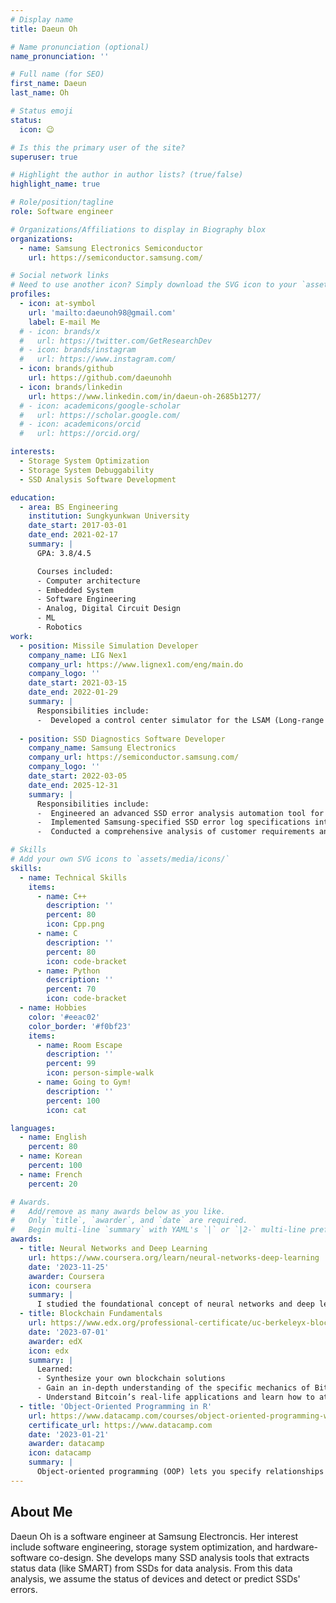 ```yaml
---
# Display name
title: Daeun Oh

# Name pronunciation (optional)
name_pronunciation: ''

# Full name (for SEO)
first_name: Daeun
last_name: Oh

# Status emoji
status:
  icon: 😉

# Is this the primary user of the site?
superuser: true

# Highlight the author in author lists? (true/false)
highlight_name: true

# Role/position/tagline
role: Software engineer

# Organizations/Affiliations to display in Biography blox
organizations:
  - name: Samsung Electronics Semiconductor
    url: https://semiconductor.samsung.com/

# Social network links
# Need to use another icon? Simply download the SVG icon to your `assets/media/icons/` folder.
profiles:
  - icon: at-symbol
    url: 'mailto:daeunoh98@gmail.com'
    label: E-mail Me
  # - icon: brands/x
  #   url: https://twitter.com/GetResearchDev
  # - icon: brands/instagram
  #   url: https://www.instagram.com/
  - icon: brands/github
    url: https://github.com/daeunohh
  - icon: brands/linkedin
    url: https://www.linkedin.com/in/daeun-oh-2685b1277/
  # - icon: academicons/google-scholar
  #   url: https://scholar.google.com/
  # - icon: academicons/orcid
  #   url: https://orcid.org/

interests:
  - Storage System Optimization
  - Storage System Debuggability 
  - SSD Analysis Software Development

education:
  - area: BS Engineering
    institution: Sungkyunkwan University
    date_start: 2017-03-01
    date_end: 2021-02-17
    summary: |
      GPA: 3.8/4.5

      Courses included:
      - Computer architecture
      - Embedded System
      - Software Engineering
      - Analog, Digital Circuit Design
      - ML
      - Robotics
work:
  - position: Missile Simulation Developer
    company_name: LIG Nex1
    company_url: https://www.lignex1.com/eng/main.do
    company_logo: ''
    date_start: 2021-03-15
    date_end: 2022-01-29
    summary: |
      Responsibilities include:
      -  Developed a control center simulator for the LSAM (Long-range Surface-to-Air Missile) missile system.
  
  - position: SSD Diagnostics Software Developer
    company_name: Samsung Electronics
    company_url: https://semiconductor.samsung.com/
    company_logo: ''
    date_start: 2022-03-05
    date_end: 2025-12-31
    summary: |
      Responsibilities include:
      -  Engineered an advanced SSD error analysis automation tool for data center SSDs, significantly improving reliability and maintenance processes.
      -  Implemented Samsung-specified SSD error log specifications into code, achieving precise and efficient error detection.
      -  Conducted a comprehensive analysis of customer requirements and integrated their needs into the software design, delivering customized solutions.

# Skills
# Add your own SVG icons to `assets/media/icons/`
skills:
  - name: Technical Skills
    items:
      - name: C++
        description: ''
        percent: 80
        icon: Cpp.png
      - name: C
        description: ''
        percent: 80
        icon: code-bracket
      - name: Python
        description: ''
        percent: 70
        icon: code-bracket
  - name: Hobbies
    color: '#eeac02'
    color_border: '#f0bf23'
    items:
      - name: Room Escape
        description: ''
        percent: 99
        icon: person-simple-walk
      - name: Going to Gym!
        description: ''
        percent: 100
        icon: cat

languages:
  - name: English
    percent: 80
  - name: Korean
    percent: 100
  - name: French
    percent: 20

# Awards.
#   Add/remove as many awards below as you like.
#   Only `title`, `awarder`, and `date` are required.
#   Begin multi-line `summary` with YAML's `|` or `|2-` multi-line prefix and indent 2 spaces below.
awards:
  - title: Neural Networks and Deep Learning
    url: https://www.coursera.org/learn/neural-networks-deep-learning
    date: '2023-11-25'
    awarder: Coursera
    icon: coursera
    summary: |
      I studied the foundational concept of neural networks and deep learning. By the end, I was familiar with the significant technological trends driving the rise of deep learning; build, train, and apply fully connected deep neural networks; implement efficient (vectorized) neural networks; identify key parameters in a neural network’s architecture; and apply deep learning to your own applications.
  - title: Blockchain Fundamentals
    url: https://www.edx.org/professional-certificate/uc-berkeleyx-blockchain-fundamentals
    date: '2023-07-01'
    awarder: edX
    icon: edx
    summary: |
      Learned:
      - Synthesize your own blockchain solutions
      - Gain an in-depth understanding of the specific mechanics of Bitcoin
      - Understand Bitcoin’s real-life applications and learn how to attack and destroy Bitcoin, Ethereum, smart contracts and Dapps, and alternatives to Bitcoin’s Proof-of-Work consensus algorithm
  - title: 'Object-Oriented Programming in R'
    url: https://www.datacamp.com/courses/object-oriented-programming-with-s3-and-r6-in-r
    certificate_url: https://www.datacamp.com
    date: '2023-01-21'
    awarder: datacamp
    icon: datacamp
    summary: |
      Object-oriented programming (OOP) lets you specify relationships between functions and the objects that they can act on, helping you manage complexity in your code. This is an intermediate level course, providing an introduction to OOP, using the S3 and R6 systems. S3 is a great day-to-day R programming tool that simplifies some of the functions that you write. R6 is especially useful for industry-specific analyses, working with web APIs, and building GUIs.
---
```


## About Me

Daeun Oh is a software engineer at Samsung Electroncis. Her interest include software engineering, storage system optimization, and hardware-software co-design. She develops many SSD analysis tools that extracts status data (like SMART) from SSDs for data analysis. From this data analysis, we assume the status of devices and detect or predict SSDs' errors.

